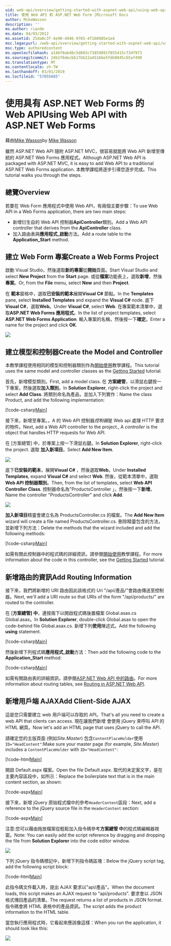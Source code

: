 ```yaml
---
uid: web-api/overview/getting-started-with-aspnet-web-api/using-web-api-with-aspnet-web-forms
title: 使用 Web API 和 ASP.NET Web Form |Microsoft Docs
author: MikeWasson
description: ''
ms.author: riande
ms.date: 04/03/2012
ms.assetid: 25da8c3f-4e90-4946-9765-4f160985e1e4
msc.legacyurl: /web-api/overview/getting-started-with-aspnet-web-api/using-web-api-with-aspnet-web-forms
msc.type: authoredcontent
ms.openlocfilehash: a14bf0abd8c5d603cf3859891f855415cf3df9f3
ms.sourcegitcommit: 24b1f6decbb17bb22a45166e5fdb0845c65af498
ms.translationtype: MT
ms.contentlocale: zh-TW
ms.lasthandoff: 03/01/2019
ms.locfileid: "57055685"
---
```

<a name="using-web-api-with-aspnet-web-forms"></a><span data-ttu-id="3e589-102">使用具有 ASP.NET Web Forms 的 Web API</span><span class="sxs-lookup"><span data-stu-id="3e589-102">Using Web API with ASP.NET Web Forms</span></span>
====================
<span data-ttu-id="3e589-103">藉由[Mike Wasson](https://github.com/MikeWasson)</span><span class="sxs-lookup"><span data-stu-id="3e589-103">by [Mike Wasson](https://github.com/MikeWasson)</span></span>

<span data-ttu-id="3e589-104">雖然 ASP.NET Web API 隨附 ASP.NET MVC，很容易就能將 Web API 新增至傳統的 ASP.NET Web Forms 應用程式。</span><span class="sxs-lookup"><span data-stu-id="3e589-104">Although ASP.NET Web API is packaged with ASP.NET MVC, it is easy to add Web API to a traditional ASP.NET Web Forms application.</span></span> <span data-ttu-id="3e589-105">本教學課程將逐步引導您逐步完成。</span><span class="sxs-lookup"><span data-stu-id="3e589-105">This tutorial walks you through the steps.</span></span>

## <a name="overview"></a><span data-ttu-id="3e589-106">總覽</span><span class="sxs-lookup"><span data-stu-id="3e589-106">Overview</span></span>

<span data-ttu-id="3e589-107">若要在 Web Form 應用程式中使用 Web API，有兩個主要步驟：</span><span class="sxs-lookup"><span data-stu-id="3e589-107">To use Web API in a Web Forms application, there are two main steps:</span></span>

- <span data-ttu-id="3e589-108">新增衍生自的 Web API 控制器**ApiController**類別。</span><span class="sxs-lookup"><span data-stu-id="3e589-108">Add a Web API controller that derives from the **ApiController** class.</span></span>
- <span data-ttu-id="3e589-109">加入路由表與**應用程式\_啟動**方法。</span><span class="sxs-lookup"><span data-stu-id="3e589-109">Add a route table to the **Application\_Start** method.</span></span>

## <a name="create-a-web-forms-project"></a><span data-ttu-id="3e589-110">建立 Web Form 專案</span><span class="sxs-lookup"><span data-stu-id="3e589-110">Create a Web Forms Project</span></span>

<span data-ttu-id="3e589-111">啟動 Visual Studio，然後選取**新的專案**從**開始**頁面。</span><span class="sxs-lookup"><span data-stu-id="3e589-111">Start Visual Studio and select **New Project** from the **Start** page.</span></span> <span data-ttu-id="3e589-112">或從**檔案**功能表上，選取**新增**，然後**專案**。</span><span class="sxs-lookup"><span data-stu-id="3e589-112">Or, from the **File** menu, select **New** and then **Project**.</span></span>

<span data-ttu-id="3e589-113">在 **範本**窗格中，選取**已安裝的範本**展開**Visual C#** 節點。</span><span class="sxs-lookup"><span data-stu-id="3e589-113">In the **Templates** pane, select **Installed Templates** and expand the **Visual C#** node.</span></span> <span data-ttu-id="3e589-114">底下**Visual C#**，選取**Web**。</span><span class="sxs-lookup"><span data-stu-id="3e589-114">Under **Visual C#**, select **Web**.</span></span> <span data-ttu-id="3e589-115">在專案範本清單中，選取**ASP.NET Web Forms 應用程式**。</span><span class="sxs-lookup"><span data-stu-id="3e589-115">In the list of project templates, select **ASP.NET Web Forms Application**.</span></span> <span data-ttu-id="3e589-116">輸入專案的名稱，然後按一下**確定**。</span><span class="sxs-lookup"><span data-stu-id="3e589-116">Enter a name for the project and click **OK**.</span></span>

![](using-web-api-with-aspnet-web-forms/_static/image1.png)

## <a name="create-the-model-and-controller"></a><span data-ttu-id="3e589-117">建立模型和控制器</span><span class="sxs-lookup"><span data-stu-id="3e589-117">Create the Model and Controller</span></span>

<span data-ttu-id="3e589-118">本教學課程使用相同的模型和控制器類別作為[開始使用](tutorial-your-first-web-api.md)教學課程。</span><span class="sxs-lookup"><span data-stu-id="3e589-118">This tutorial uses the same model and controller classes as the [Getting Started](tutorial-your-first-web-api.md) tutorial.</span></span>

<span data-ttu-id="3e589-119">首先，新增模型類別。</span><span class="sxs-lookup"><span data-stu-id="3e589-119">First, add a model class.</span></span> <span data-ttu-id="3e589-120">在 **方案總管**，以滑鼠右鍵按一下專案，然後選取**加入類別**。</span><span class="sxs-lookup"><span data-stu-id="3e589-120">In **Solution Explorer**, right-click the project and select **Add Class**.</span></span> <span data-ttu-id="3e589-121">將類別命名為產品，並加入下列實作：</span><span class="sxs-lookup"><span data-stu-id="3e589-121">Name the class Product, and add the following implementation:</span></span>

[!code-csharp[Main](using-web-api-with-aspnet-web-forms/samples/sample1.cs)]

<span data-ttu-id="3e589-122">接下來，新增至專案。，A 的 Web API 控制器*控制器*是 Web api 處理 HTTP 要求的物件。</span><span class="sxs-lookup"><span data-stu-id="3e589-122">Next, add a Web API controller to the project., A *controller* is the object that handles HTTP requests for Web API.</span></span>

<span data-ttu-id="3e589-123">在 [方案總管] 中，於專案上按一下滑鼠右鍵。</span><span class="sxs-lookup"><span data-stu-id="3e589-123">In **Solution Explorer**, right-click the project.</span></span> <span data-ttu-id="3e589-124">選取 **加入新項目**。</span><span class="sxs-lookup"><span data-stu-id="3e589-124">Select **Add New Item**.</span></span>

![](using-web-api-with-aspnet-web-forms/_static/image2.png)

<span data-ttu-id="3e589-125">底下**已安裝的範本**，展開**Visual C#** ，然後選取**Web**。</span><span class="sxs-lookup"><span data-stu-id="3e589-125">Under **Installed Templates**, expand **Visual C#** and select **Web**.</span></span> <span data-ttu-id="3e589-126">然後，從範本清單中，選取**Web API 控制器類別**。</span><span class="sxs-lookup"><span data-stu-id="3e589-126">Then, from the list of templates, select **Web API Controller Class**.</span></span> <span data-ttu-id="3e589-127">控制器命名為"ProductsController 」，然後按一下**新增**。</span><span class="sxs-lookup"><span data-stu-id="3e589-127">Name the controller "ProductsController" and click **Add**.</span></span>

![](using-web-api-with-aspnet-web-forms/_static/image3.png)

<span data-ttu-id="3e589-128">**加入新項目**精靈會建立名為 ProductsController.cs 的檔案。</span><span class="sxs-lookup"><span data-stu-id="3e589-128">The **Add New Item** wizard will create a file named ProductsController.cs.</span></span> <span data-ttu-id="3e589-129">刪除精靈包含的方法，並新增下列方法：</span><span class="sxs-lookup"><span data-stu-id="3e589-129">Delete the methods that the wizard included and add the following methods:</span></span>

[!code-csharp[Main](using-web-api-with-aspnet-web-forms/samples/sample2.cs)]

<span data-ttu-id="3e589-130">如需有關此控制器中的程式碼的詳細資訊，請參閱[開始使用](tutorial-your-first-web-api.md)教學課程。</span><span class="sxs-lookup"><span data-stu-id="3e589-130">For more information about the code in this controller, see the [Getting Started](tutorial-your-first-web-api.md) tutorial.</span></span>

## <a name="add-routing-information"></a><span data-ttu-id="3e589-131">新增路由的資訊</span><span class="sxs-lookup"><span data-stu-id="3e589-131">Add Routing Information</span></span>

<span data-ttu-id="3e589-132">接下來，我們將新增的 URI 路由因此該格式的 Uri &quot;/api/產品/&quot;會路由傳送至控制器。</span><span class="sxs-lookup"><span data-stu-id="3e589-132">Next, we'll add a URI route so that URIs of the form &quot;/api/products/&quot; are routed to the controller.</span></span>

<span data-ttu-id="3e589-133">在 [**方案總管] 中**，連按兩下以開啟程式碼後置檔案 Global.asax.cs Global.asax。</span><span class="sxs-lookup"><span data-stu-id="3e589-133">In **Solution Explorer**, double-click Global.asax to open the code-behind file Global.asax.cs.</span></span> <span data-ttu-id="3e589-134">新增下列**使用**陳述式。</span><span class="sxs-lookup"><span data-stu-id="3e589-134">Add the following **using** statement.</span></span>

[!code-csharp[Main](using-web-api-with-aspnet-web-forms/samples/sample3.cs)]

<span data-ttu-id="3e589-135">然後新增下列程式碼**應用程式\_啟動**方法：</span><span class="sxs-lookup"><span data-stu-id="3e589-135">Then add the following code to the **Application\_Start** method:</span></span>

[!code-csharp[Main](using-web-api-with-aspnet-web-forms/samples/sample4.cs)]

<span data-ttu-id="3e589-136">如需有關路由表的詳細資訊，請參閱[ASP.NET Web API 中的路由](../web-api-routing-and-actions/routing-in-aspnet-web-api.md)。</span><span class="sxs-lookup"><span data-stu-id="3e589-136">For more information about routing tables, see [Routing in ASP.NET Web API](../web-api-routing-and-actions/routing-in-aspnet-web-api.md).</span></span>

## <a name="add-client-side-ajax"></a><span data-ttu-id="3e589-137">新增用戶端 AJAX</span><span class="sxs-lookup"><span data-stu-id="3e589-137">Add Client-Side AJAX</span></span>

<span data-ttu-id="3e589-138">這是您只需要建立 web 用戶端可以存取的 API。</span><span class="sxs-lookup"><span data-stu-id="3e589-138">That's all you need to create a web API that clients can access.</span></span> <span data-ttu-id="3e589-139">現在讓我們新增 會使用 jQuery 來呼叫 API 的 HTML 網頁。</span><span class="sxs-lookup"><span data-stu-id="3e589-139">Now let's add an HTML page that uses jQuery to call the API.</span></span>

<span data-ttu-id="3e589-140">請確定您的主版頁面 (例如*Site.Master*) 包含`ContentPlaceHolder`使用`ID="HeadContent"`:</span><span class="sxs-lookup"><span data-stu-id="3e589-140">Make sure your master page (for example, *Site.Master*) includes a `ContentPlaceHolder` with `ID="HeadContent"`:</span></span>

[!code-html[Main](using-web-api-with-aspnet-web-forms/samples/sample8.html)]

<span data-ttu-id="3e589-141">開啟 Default.aspx 檔案。</span><span class="sxs-lookup"><span data-stu-id="3e589-141">Open the file Default.aspx.</span></span> <span data-ttu-id="3e589-142">取代的未定案文字，是在主要內容區段中，如所示：</span><span class="sxs-lookup"><span data-stu-id="3e589-142">Replace the boilerplate text that is in the main content section, as shown:</span></span>

[!code-aspx[Main](using-web-api-with-aspnet-web-forms/samples/sample5.aspx)]

<span data-ttu-id="3e589-143">接下來，新增 jQuery 原始程式檔中的參考`HeaderContent`區段：</span><span class="sxs-lookup"><span data-stu-id="3e589-143">Next, add a reference to the jQuery source file in the `HeaderContent` section:</span></span>

[!code-aspx[Main](using-web-api-with-aspnet-web-forms/samples/sample6.aspx?highlight=2)]

<span data-ttu-id="3e589-144">注意:您可以藉由拖放檔案從輕鬆加入指令碼參考**方案總管 中**的程式碼編輯器視窗。</span><span class="sxs-lookup"><span data-stu-id="3e589-144">Note: You can easily add the script reference by dragging and dropping the file from **Solution Explorer** into the code editor window.</span></span>

![](using-web-api-with-aspnet-web-forms/_static/image4.png)

<span data-ttu-id="3e589-145">下列 jQuery 指令碼標記中，新增下列指令碼區塊：</span><span class="sxs-lookup"><span data-stu-id="3e589-145">Below the jQuery script tag, add the following script block:</span></span>

[!code-html[Main](using-web-api-with-aspnet-web-forms/samples/sample7.html)]

<span data-ttu-id="3e589-146">此指令碼文件載入時，提出 AJAX 要求以&quot;api/產品&quot;。</span><span class="sxs-lookup"><span data-stu-id="3e589-146">When the document loads, this script makes an AJAX request to &quot;api/products&quot;.</span></span> <span data-ttu-id="3e589-147">要求會以 JSON 格式傳回產品的清單。</span><span class="sxs-lookup"><span data-stu-id="3e589-147">The request returns a list of products in JSON format.</span></span> <span data-ttu-id="3e589-148">指令碼會將 HTML 表格中的產品資訊。</span><span class="sxs-lookup"><span data-stu-id="3e589-148">The script adds the product information to the HTML table.</span></span>

<span data-ttu-id="3e589-149">當您執行應用程式時，它看起來應該像這樣：</span><span class="sxs-lookup"><span data-stu-id="3e589-149">When you run the application, it should look like this:</span></span>

![](using-web-api-with-aspnet-web-forms/_static/image5.png)
